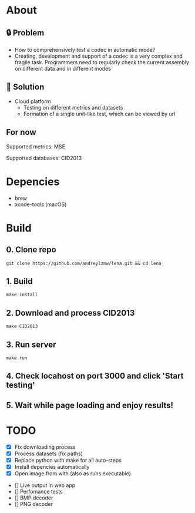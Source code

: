 # About

## 🔒 Problem

- How to comprehensively test a codec in automatic mode?
- Creating, development and support of a codec is a very complex and fragile task. Programmers need to regularly check the current assembly on different data and in different modes

## 🔑 Solution

- Cloud platform
    - Testing on different metrics and datasets
    - Formation of a single unit-like test, which can be viewed by url
    
## For now
Supported metrics: MSE

Supported databases: CID2013

# Depencies
- brew
- xcode-tools (macOS)

# Build
## 0. Clone repo
```
git clone https://github.com/andreylzmw/lena.git && cd lena
```

## 1. Build
```
make install
```

## 2. Download and process CID2013
```
make CID2013
```

## 3. Run server
```
make run
```

## 4. Check locahost on port 3000 and click 'Start testing'
## 5. Wait while page loading and enjoy results!

# TODO
- [x] Fix downloading process
- [x] Process datasets (fix paths)
- [x] Replace python with make for all auto-steps
- [x] Install depencies automatically
- [x] Open image from with (also as runs executable)
- [] Live output in web app
- [] Perfomance tests
- [] BMP decoder
- [] PNG decoder
